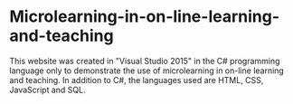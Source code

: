 # Microlearning-in-on-line-learning-and-teaching
This website was created in "Visual Studio 2015" in the C# programming language only to demonstrate the use of microlearning in on-line learning and teaching. In addition to C#,
the languages used are HTML, CSS, JavaScript and SQL.
